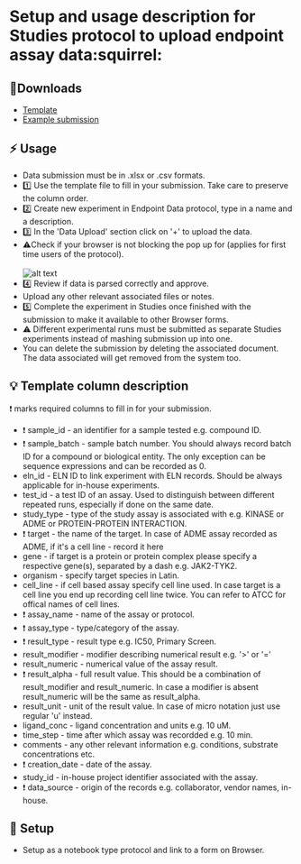 # Setup and usage description for Studies protocol to upload endpoint assay data:squirrel:

## :floppy_disk:Downloads
* [Template](template.xlsx)
* [Example submission](example_submission.xlsx)

## :zap: Usage
* Data submission must be in .xlsx or .csv formats.
* :one: Use the template file to fill in your submission. Take care to preserve the column order.
* :two: Create new experiment in Endpoint Data protocol, type in a name and a description.
* :three: In the 'Data Upload' section click on '+' to upload the data.
* :warning:Check if your browser is not blocking the pop up for (applies for first time users of the protocol).
<br/><br/>
![alt text](https://www.howtogeek.com/wp-content/uploads/2019/04/x2019-04-17_12h32_07-2.png.pagespeed.gp+jp+jw+pj+ws+js+rj+rp+rw+ri+cp+md.ic.TOnKYPJvpu.png)
* :four: Review if data is parsed correctly and approve.
* Upload any other relevant associated files or notes.
* :five: Complete the experiment in Studies once finished with the submission to make it available to other Browser forms.
* :warning: Different experimental runs must be submitted as separate Studies experiments instead of mashing submission up into one.
* You can delete the submission by deleting the associated document. The data associated will get removed from the system too.

## :bulb: Template column description
:heavy_exclamation_mark: marks required columns to fill in for your submission.
* :heavy_exclamation_mark: sample_id - an identifier for a sample tested e.g. compound ID.
* :heavy_exclamation_mark: sample_batch - sample batch number. You should always record batch ID for a compound or biological entity. The only exception can be sequence expressions and can be recorded as 0.
* eln_id - ELN ID to link experiment with ELN records. Should be always applicable for in-house experiments.
* test_id - a test ID of an assay. Used to distinguish between different repeated runs, especially if done on the same date.
* study_type - type of the study assay is associated with e.g. KINASE or ADME or PROTEIN-PROTEIN INTERACTION.
* :heavy_exclamation_mark: target - the name of the target. In case of ADME assay recorded as ADME, if it's a cell line - record it here
* gene - if target is a protein or protein complex please specify a respective gene(s), separated by a dash e.g. JAK2-TYK2.
* organism - specify target species in Latin.
* cell_line - if cell based assay specify cell line used. In case target is a cell line you end up recording cell line twice. You can refer to ATCC for offical names of cell lines.
* :heavy_exclamation_mark: assay_name - name of the assay or protocol.
* :heavy_exclamation_mark: assay_type - type/category of the assay.
* :heavy_exclamation_mark: result_type - result type e.g. IC50, Primary Screen.
* result_modifier - modifier describing numerical result e.g. '>' or '='
* result_numeric - numerical value of the assay result.
* :heavy_exclamation_mark: result_alpha - full result value. This should be a combination of result_modifier and result_numeric. In case a modifier is absent result_numeric will be the same as result_alpha.
* result_unit - unit of the result value. In case of micro notation just use regular 'u' instead.
* ligand_conc - ligand concentration and units e.g. 10 uM.
* time_step - time after which assay was recordded e.g. 10 min.
* comments - any other relevant information e.g. conditions, substrate concentrations etc.
* :heavy_exclamation_mark: creation_date - date of the assay.
* study_id - in-house project identifier associated with the assay.
* :heavy_exclamation_mark: data_source - origin of the records e.g. collaborator, vendor names, in-house.

## :hammer: Setup
* Setup as a notebook type protocol and link to a form on Browser.

